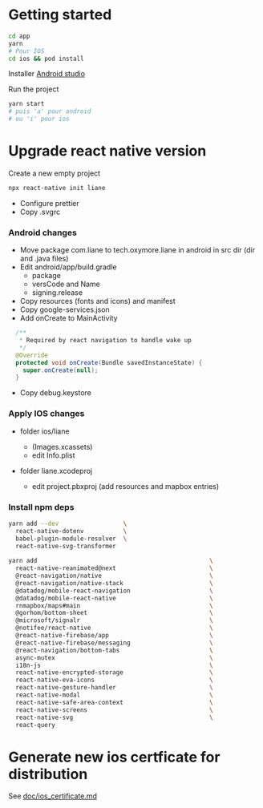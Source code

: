 # Getting started

```bash
cd app
yarn
# Pour IOS
cd ios && pod install
```

Installer [Android studio](https://docs.expo.dev/workflow/android-studio-emulator/)

Run the project

```bash
yarn start
# puis 'a' pour android 
# ou 'i' pour ios
```

# Upgrade react native version

Create a new empty project

```bash
npx react-native init liane
```

- Configure prettier
- Copy .svgrc

### Android changes
- Move package com.liane to tech.oxymore.liane in android in src dir (dir and .java files)
- Edit android/app/build.gradle
  - package
  - versCode and Name
  - signing.release
- Copy resources (fonts and icons) and manifest
- Copy google-services.json
- Add onCreate to MainActivity

```java
  /**
   * Required by react navigation to handle wake up
   */
  @Override
  protected void onCreate(Bundle savedInstanceState) {
    super.onCreate(null);
  }
```
- Copy debug.keystore
  
### Apply IOS changes

- folder ios/liane
  - (Images.xcassets)
  - edit Info.plist

- folder liane.xcodeproj
  - edit project.pbxproj (add resources and mapbox entries) 

### Install npm deps

```bash
yarn add --dev                  \
  react-native-dotenv           \
  babel-plugin-module-resolver  \
  react-native-svg-transformer
                
yarn add                                                \
  react-native-reanimated@next                          \
  @react-navigation/native                              \
  @react-navigation/native-stack                        \
  @datadog/mobile-react-navigation                      \
  @datadog/mobile-react-native                          \
  rnmapbox/maps#main                                    \
  @gorhom/bottom-sheet                                  \
  @microsoft/signalr                                    \
  @notifee/react-native                                 \
  @react-native-firebase/app                            \
  @react-native-firebase/messaging                      \
  @react-navigation/bottom-tabs                         \
  async-mutex                                           \
  i18n-js                                               \
  react-native-encrypted-storage                        \
  react-native-eva-icons                                \
  react-native-gesture-handler                          \
  react-native-modal                                    \
  react-native-safe-area-context                        \
  react-native-screens                                  \
  react-native-svg                                      \
  react-query
```
# Generate new ios certficate for distribution

See [doc/ios_certificate.md](doc/ios_certificate.md)